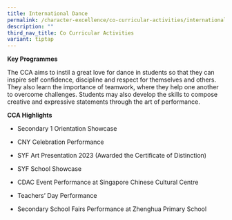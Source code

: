 ```yaml
---
title: International Dance
permalink: /character-excellence/co-curricular-activities/international-dance/
description: ""
third_nav_title: Co Curricular Activities
variant: tiptap
---
```

<p><strong>Key Programmes</strong></p><p>The CCA aims to instil a great love for dance in students so that they can inspire self confidence, discipline and respect for themselves and others. They also learn the importance of teamwork, where they help one another to overcome challenges. Students may also develop the skills to compose creative and expressive statements through the art of performance.</p><p><strong>CCA Highlights</strong></p><ul><li><p>Secondary 1 Orientation Showcase</p></li><li><p>CNY Celebration Performance</p></li><li><p>SYF Art Presentation 2023 (Awarded the Certificate of Distinction)</p></li><li><p>SYF School Showcase</p></li><li><p>CDAC Event Performance at Singapore Chinese Cultural Centre</p></li><li><p>Teachers’ Day Performance</p></li><li><p>Secondary School Fairs Performance at Zhenghua Primary School</p></li></ul><p></p>
